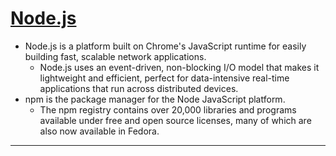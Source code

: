 # [Node.js]

- Node.js is a platform built on Chrome's JavaScript runtime for easily building fast, scalable network applications.
  - Node.js uses an event-driven, non-blocking I/O model that makes it lightweight and efficient, perfect for data-intensive real-time applications that run across distributed devices.
- npm is the package manager for the Node JavaScript platform.
  - The npm registry contains over 20,000 libraries and programs available under free and open source licenses, many of which are also now available in Fedora.

---

[Node.js]:https://fedoraproject.org/wiki/Node.js#Fedora_22_and_newer
